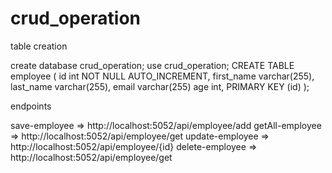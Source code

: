 # crud_operation

table creation

create database crud_operation;
use crud_operation;
CREATE TABLE employee (
    id int NOT NULL AUTO_INCREMENT,
    first_name varchar(255),
    last_name varchar(255),
    email varchar(255)
    age int,
    PRIMARY KEY (id)
);

endpoints

save-employee => http://localhost:5052/api/employee/add
getAll-employee => http://localhost:5052/api/employee/get
update-employee => http://localhost:5052/api/employee/{id}
delete-employee => http://localhost:5052/api/employee/get
